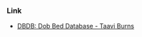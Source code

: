 ### Link
- [DBDB: Dob Bed Database - Taavi Burns](http://aosabook.org/en/500L/dbdb-dog-bed-database.html)